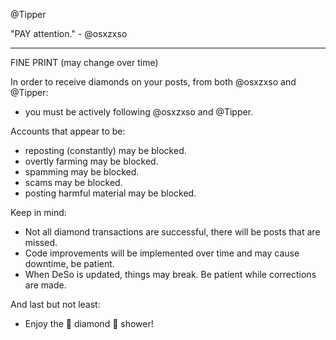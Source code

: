 @Tipper

"PAY attention." - @osxzxso

-----

FINE PRINT (may change over time)

In order to receive diamonds on your posts, from both @osxzxso and @Tipper:
- you must be actively following @osxzxso and @Tipper.

Accounts that appear to be:
- reposting (constantly) may be blocked.
- overtly farming may be blocked.
- spamming may be blocked.
- scams may be blocked.
- posting harmful material may be blocked.

Keep in mind:
- Not all diamond transactions are successful, there will be posts that are missed.
- Code improvements will be implemented over time and may cause downtime, be patient.
- When DeSo is updated, things may break. Be patient while corrections are made.

And last but not least:
- Enjoy the 💎 diamond 💎 shower!
